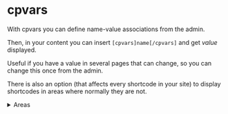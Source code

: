 # cpvars

With cpvars you can define name-value associations from the admin.

Then, in your content you can insert
`[cpvars]name[/cpvars]`
and get _value_ displayed.

Useful if you have a value in several pages that can change, so you can change this once from the admin.

There is also an option (that affects every shortcode in your site) to display shortcodes in areas where normally they are not.

<details> 
  <summary>Areas</summary>
<ul>
	<li>single_post_title</li>
	<li>the_title</li>
	<li>widget_text</li>
	<li>widget_title</li>
	<li>bloginfo</li>
	<li>get_post_metadata</li>
</ul>

</details>
